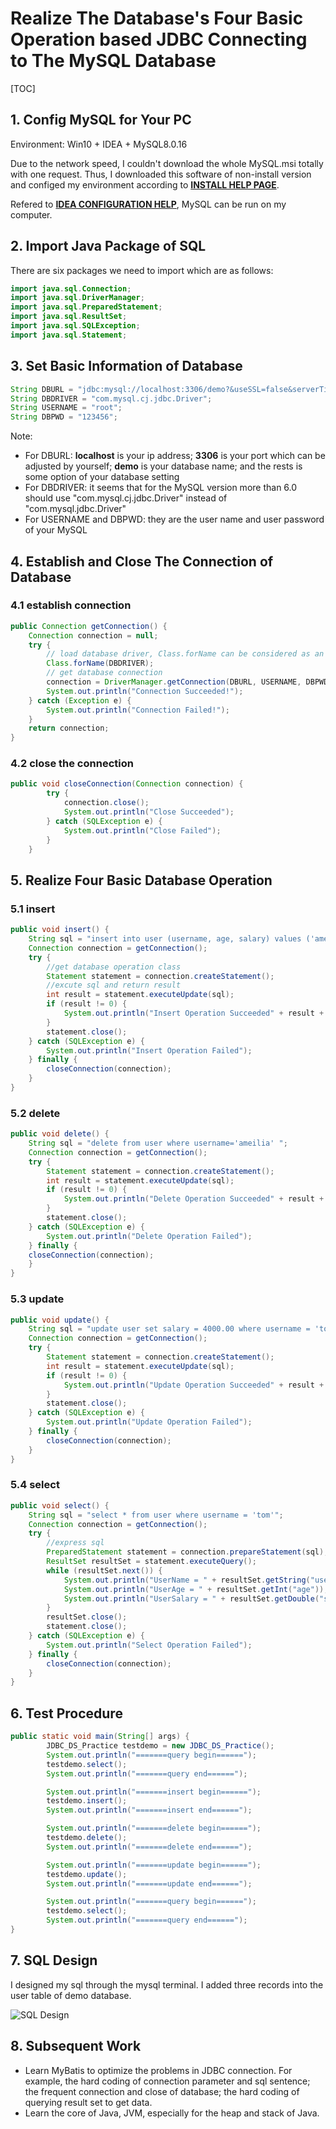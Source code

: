 # Realize The Database's Four Basic Operation based JDBC Connecting to The  MySQL Database 

[TOC]

## 1. Config MySQL for Your PC

Environment: Win10 + IDEA + MySQL8.0.16

Due to the network speed, I couldn't download the whole MySQL.msi totally with one request. Thus, I downloaded this software of non-install version and configed my environment according to [**INSTALL HELP PAGE**](https://blog.csdn.net/weixin_43209201/article/details/86158043).

Refered to [**IDEA CONFIGURATION HELP**](<https://blog.csdn.net/qq_36172505/article/details/84102468>), MySQL can be run on my computer.





## 2. Import Java Package of SQL

There are six packages we need to import which are as follows:

```java
import java.sql.Connection;
import java.sql.DriverManager;
import java.sql.PreparedStatement;
import java.sql.ResultSet;
import java.sql.SQLException;
import java.sql.Statement;
```



## 3. Set Basic Information of Database

```Java
String DBURL = "jdbc:mysql://localhost:3306/demo?&useSSL=false&serverTimezone=UTC";
String DBDRIVER = "com.mysql.cj.jdbc.Driver";
String USERNAME = "root";
String DBPWD = "123456";
```

Note: 

+ For DBURL: **localhost** is your ip address; **3306** is your port which can be adjusted by yourself; **demo** is your database name; and the rests is some option of your database setting
+ For DBDRIVER: it seems that for the MySQL version more than 6.0 should use "com.mysql.cj.jdbc.Driver" instead of "com.mysql.jdbc.Driver"
+ For USERNAME and DBPWD: they are the user name and user password of your MySQL 



## 4. Establish and Close The Connection of Database

### 4.1 establish connection

```java
public Connection getConnection() {
    Connection connection = null;
    try {
        // load database driver, Class.forName can be considered as an initialization of Class
        Class.forName(DBDRIVER);
        // get database connection
        connection = DriverManager.getConnection(DBURL, USERNAME, DBPWD);
        System.out.println("Connection Succeeded!");
    } catch (Exception e) {
        System.out.println("Connection Failed!");
    }
    return connection;
}

```

### 4.2 close the connection

```java
public void closeConnection(Connection connection) {
        try {
            connection.close();
            System.out.println("Close Succeeded");
        } catch (SQLException e) {
            System.out.println("Close Failed");
        }
    }
```

## 5. Realize Four Basic Database Operation

### 5.1 insert

```java
public void insert() {
	String sql = "insert into user (username, age, salary) values ('ameilia', 23, 2500.00)";
    Connection connection = getConnection();
    try {
    	//get database operation class
    	Statement statement = connection.createStatement();
    	//excute sql and return result
    	int result = statement.executeUpdate(sql);
    	if (result != 0) {
    		System.out.println("Insert Operation Succeeded" + result + "row");
    	}
    	statement.close();
    } catch (SQLException e) {
    	System.out.println("Insert Operation Failed");
    } finally {
    	closeConnection(connection);
    }
}
```



### 5.2 delete

```java
public void delete() {
    String sql = "delete from user where username='ameilia' ";
    Connection connection = getConnection();
    try {
        Statement statement = connection.createStatement();
        int result = statement.executeUpdate(sql);
        if (result != 0) {
        	System.out.println("Delete Operation Succeeded" + result + "row");
        }
    	statement.close();
    } catch (SQLException e) {
    	System.out.println("Delete Operation Failed");
    } finally {
    closeConnection(connection);
    }
}
```



### 5.3 update

```java
public void update() {
    String sql = "update user set salary = 4000.00 where username = 'tom'";
    Connection connection = getConnection();
    try {
        Statement statement = connection.createStatement();
        int result = statement.executeUpdate(sql);
        if (result != 0) {
            System.out.println("Update Operation Succeeded" + result + "row");
        }
        statement.close();
    } catch (SQLException e) {
        System.out.println("Update Operation Failed");
    } finally {
        closeConnection(connection);
    }
}
```



### 5.4 select

```java
public void select() {
    String sql = "select * from user where username = 'tom'";
    Connection connection = getConnection();
    try {
        //express sql
        PreparedStatement statement = connection.prepareStatement(sql);
        ResultSet resultSet = statement.executeQuery();
        while (resultSet.next()) {
            System.out.println("UserName = " + resultSet.getString("username"));
            System.out.println("UserAge = " + resultSet.getInt("age"));
            System.out.println("UserSalary = " + resultSet.getDouble("salary"));
        }
        resultSet.close();
        statement.close();
    } catch (SQLException e) {
        System.out.println("Select Operation Failed");
    } finally {
        closeConnection(connection);
    }
}
```



## 6. Test Procedure

```java 
public static void main(String[] args) {
        JDBC_DS_Practice testdemo = new JDBC_DS_Practice();
        System.out.println("=======query begin======");
        testdemo.select();
        System.out.println("=======query end======");

        System.out.println("=======insert begin======");
        testdemo.insert();
        System.out.println("=======insert end======");

        System.out.println("=======delete begin======");
        testdemo.delete();
        System.out.println("=======delete end======");

        System.out.println("=======update begin======");
        testdemo.update();
        System.out.println("=======update end======");

        System.out.println("=======query begin======");
        testdemo.select();
        System.out.println("=======query end======");
}
```

## 7. SQL Design

I designed my sql through the mysql terminal. I added three records into the user table of demo database.

![SQL Design](D:\JavaWorkspace\PracticeNote\SQL_Design.png)



## 8. Subsequent Work

+ Learn MyBatis to optimize the problems in JDBC connection. For example, the hard coding of connection parameter and sql sentence; the frequent connection and close of database; the hard coding of querying result set to get data. 
+ Learn the core of Java, JVM, especially for the heap and stack of Java.